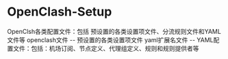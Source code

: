 # OpenClash-Setup
OpenClsh各类配置文件：包括 预设置的各类设置项文件、分流规则文件和YAML文件等
openclash文件 -- 预设置的各类设置项文件
yaml扩展名文件 -- YAML配置文件：包括：机场订阅、节点定义、代理组定义、规则和规则提供者等
